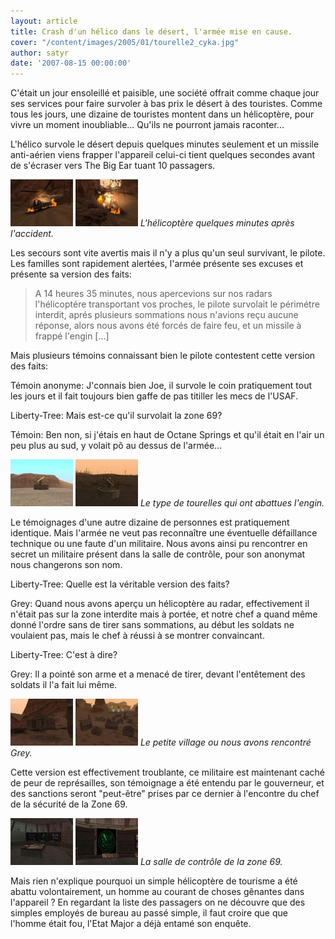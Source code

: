 ```yaml
---
layout: article
title: Crash d'un hélico dans le désert, l'armée mise en cause.
cover: "/content/images/2005/01/tourelle2_cyka.jpg"
author: satyr
date: '2007-08-15 00:00:00'
---
```


C'était un jour ensoleillé et paisible, une société offrait comme chaque jour ses services pour faire survoler à bas prix le désert à des touristes. Comme tous les jours, une dizaine de touristes montent dans un hélicoptère, pour vivre un moment inoubliable... Qu'ils ne pourront jamais raconter...

L'hélico survole le désert depuis quelques minutes seulement et un missile anti-aérien viens frapper l'appareil celui-ci tient quelques secondes avant de s'écraser vers The Big Ear tuant 10 passagers.

![](/content/images/2016/07/crash1_cyka_t.jpg)
![L'hélicoptère quelques minutes après l'accident.](/content/images/2016/07/crash2_cyka_t.jpg)
_L'hélicoptère quelques minutes après l'accident._

Les secours sont vite avertis mais il n'y a plus qu'un seul survivant, le pilote. Les familles sont rapidement alertées, l'armée présente ses excuses et présente sa version des faits:

> A 14 heures 35 minutes, nous apercevions sur nos radars l'hélicoptére transportant vos proches, le pilote survolait le périmétre interdit, aprés plusieurs sommations nous n'avions reçu aucune réponse, alors nous avons été forcés de faire feu, et un missile à frappé l'engin [...]

Mais plusieurs témoins connaissant bien le pilote contestent cette version des faits:

Témoin anonyme: J'connais bien Joe, il survole le coin pratiquement tout les jours et il fait toujours bien gaffe de pas titiller les mecs de l'USAF.

Liberty-Tree: Mais est-ce qu'il survolait la zone 69?

Témoin: Ben non, si j'étais en haut de Octane Springs et qu'il était en l'air un peu plus au sud, y volait pô au dessus de l'armée...

![](/content/images/2016/07/tourelle2_cyka_t.jpg)
![Le type de tourelles qui ont abattues l'engin.](/content/images/2016/07/tourelle1_cyka_t.jpg)
_Le type de tourelles qui ont abattues l'engin._

Le témoignages d'une autre dizaine de personnes est pratiquement identique. Mais l'armée ne veut pas reconnaître une éventuelle défaillance technique ou une faute d'un militaire. Nous avons ainsi pu rencontrer en secret un militaire présent dans la salle de contrôle, pour son anonymat nous changerons son nom.

Liberty-Tree: Quelle est la véritable version des faits?

Grey: Quand nous avons aperçu un hélicoptère au radar, effectivement il n'était pas sur la zone interdite mais à portée, et notre chef a quand même donné l'ordre sans de tirer sans sommations, au début les soldats ne voulaient pas, mais le chef à réussi à se montrer convaincant.

Liberty-Tree: C'est à dire?

Grey: Il a pointé son arme et a menacé de tirer, devant l'entêtement des soldats il l'a fait lui même.

![](/content/images/2016/07/lieu1_cyka_t.jpg)
![Le petite village ou nous avons rencontré Grey.](/content/images/2016/07/lieu2_cyka_t.jpg)
_Le petite village ou nous avons rencontré Grey._

Cette version est effectivement troublante, ce militaire est maintenant caché de peur de représailles, son témoignage a été entendu par le gouverneur, et des sanctions seront "peut-être" prises par ce dernier à l'encontre du chef de la sécurité de la Zone 69.

![](/content/images/2016/07/salle1_cyka_t.jpg)
![La salle de contrôle de la zone 69.](/content/images/2016/07/salle2_cyka_t.jpg)
_La salle de contrôle de la zone 69._

Mais rien n'explique pourquoi un simple hélicoptère de tourisme a été abattu volontairement, un homme au courant de choses gênantes dans l'appareil ? En regardant la liste des passagers on ne découvre que des simples employés de bureau au passé simple, il faut croire que que l'homme était fou, l'Etat Major a déjà entamé son enquête.

<!--kg-card-end: markdown-->
